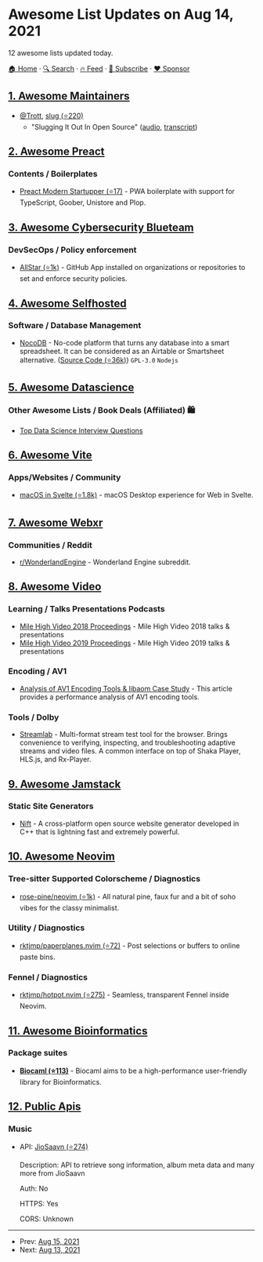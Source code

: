 # Awesome List Updates on Aug 14, 2021

12 awesome lists updated today.

[🏠 Home](/README.md) · [🔍 Search](https://www.trackawesomelist.com/search/) · [🔥 Feed](https://www.trackawesomelist.com/rss.xml) · [📮 Subscribe](https://trackawesomelist.us17.list-manage.com/subscribe?u=d2f0117aa829c83a63ec63c2f&id=36a103854c) · [❤️  Sponsor](https://github.com/sponsors/theowenyoung)



## [1. Awesome Maintainers](/content/nayafia/awesome-maintainers/README.md)

*   [@Trott](https://github.com/Trott), [slug (⭐220)](https://github.com/Trott/slug)
    *   "Slugging It Out In Open Source" ([audio](https://soundcloud.com/rich-trott/slugging-it-out-in-open-source), [transcript](https://medium.com/@Trott/slugging-it-out-in-open-source-a62f554b6e2))

## [2. Awesome Preact](/content/preactjs/awesome-preact/README.md)

### Contents / Boilerplates

*   [Preact Modern Startupper (⭐17)](https://github.com/kolodziejczakM/preact-modern-startupper) - PWA boilerplate with support for TypeScript, Goober, Unistore and Plop.

## [3. Awesome Cybersecurity Blueteam](/content/fabacab/awesome-cybersecurity-blueteam/README.md)

### DevSecOps / Policy enforcement

*   [AllStar (⭐1k)](https://github.com/ossf/allstar) - GitHub App installed on organizations or repositories to set and enforce security policies.

## [4. Awesome Selfhosted](/content/awesome-selfhosted/awesome-selfhosted/README.md)

### Software / Database Management

*   [NocoDB](https://www.nocodb.com/) - No-code platform that turns any database into a smart spreadsheet. It can be considered as an Airtable or Smartsheet alternative. ([Source Code (⭐36k)](https://github.com/nocodb/nocodb)) `GPL-3.0` `Nodejs`

## [5. Awesome Datascience](/content/academic/awesome-datascience/README.md)

### Other Awesome Lists / Book Deals (Affiliated) 🛍

*   [Top Data Science Interview Questions](https://www.interviewbit.com/data-science-interview-questions/)

## [6. Awesome Vite](/content/vitejs/awesome-vite/README.md)

### Apps/Websites / Community

*   [macOS in Svelte (⭐1.8k)](https://github.com/PuruVJ/macos-web/) - macOS Desktop experience for Web in Svelte.

## [7. Awesome Webxr](/content/msub2/awesome-webxr/README.md)

### Communities / Reddit

*   [r/WonderlandEngine](https://www.reddit.com/r/WonderlandEngine/) - Wonderland Engine subreddit.

## [8. Awesome Video](/content/krzemienski/awesome-video/README.md)

### Learning / Talks Presentations Podcasts

*   [Mile High Video 2018 Proceedings](https://mile-high.video/files/mhv2018)  - Mile High Video 2018 talks & presentations
*   [Mile High Video 2019 Proceedings](https://mile-high.video/files/mhv2019)  - Mile High Video 2019 talks & presentations

### Encoding / AV1

*   [Analysis of AV1 Encoding Tools & libaom Case Study](https://visionular.io/performance-analysis-of-av1-encoding-tools-libaom-case-study/)  - This article provides a performance analysis of AV1 encoding tools.

### Tools / Dolby

*   [Streamlab](https://vimond.github.io/streamlab/)  - Multi-format stream test tool for the browser. Brings convenience to verifying, inspecting, and troubleshooting adaptive streams and video files. A common interface on top of Shaka Player, HLS.js, and Rx-Player.

## [9. Awesome Jamstack](/content/automata/awesome-jamstack/README.md)

### Static Site Generators

*   [Nift](https://nift.dev) - A cross-platform open source website generator developed in C++ that is lightning fast and extremely powerful.

## [10. Awesome Neovim](/content/rockerBOO/awesome-neovim/README.md)

### Tree-sitter Supported Colorscheme / Diagnostics

*   [rose-pine/neovim (⭐1k)](https://github.com/rose-pine/neovim) - All natural pine, faux fur and a bit of soho vibes for the classy minimalist.

### Utility / Diagnostics

*   [rktjmp/paperplanes.nvim (⭐72)](https://github.com/rktjmp/paperplanes.nvim) - Post selections or buffers to online paste bins.

### Fennel / Diagnostics

*   [rktjmp/hotpot.nvim (⭐275)](https://github.com/rktjmp/hotpot.nvim) - Seamless, transparent Fennel inside Neovim.

## [11. Awesome Bioinformatics](/content/danielecook/Awesome-Bioinformatics/README.md)

### Package suites

*   **[Biocaml (⭐113)](https://github.com/biocaml/biocaml)** - Biocaml aims to be a high-performance user-friendly library for Bioinformatics.

## [12. Public Apis](/content/public-apis/public-apis/README.md)

### Music

- API: [JioSaavn (⭐274)](https://github.com/cyberboysumanjay/JioSaavnAPI)

  Description: API to retrieve song information, album meta data and many more from JioSaavn

  Auth: No

  HTTPS: Yes

  CORS: Unknown



---

- Prev: [Aug 15, 2021](/content/2021/08/15/README.md)
- Next: [Aug 13, 2021](/content/2021/08/13/README.md)